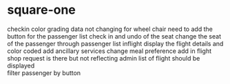 ﻿# square-one

checkin 
	color grading
	data not changing for wheel chair
	need to add the button for the passenger list
	check in and undo of the seat
	change the seat of the passenger through passenger list
inflight
	display the flight details and color coded 
	add ancillary services
	change meal preference
	add in flight shop request is there but not reflecting
admin
	list of flight should be displayed	
	filter passenger by button

